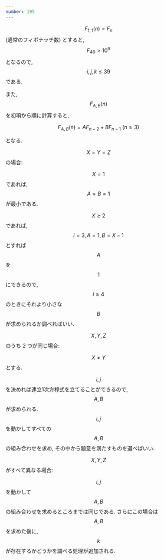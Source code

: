 ```yaml
---
number: 195
---
```

$$ F_{1,1}(n) = F_n $$ (通常のフィボナッチ数) とすると, $$ F_{40} \gt 10^9 $$ となるので, $$ i, j, k \leq 39 $$ である.

また, $$ F_{A, B}(n) $$ を初項から順に計算すると,

$$
F_{A,B}(n) = AF_{n-2} + BF_{n-1} \ (n \geq 3)
$$

となる.

$$ X = Y = Z $$ の場合:

$$ X = 1 $$ であれば, $$ A = B = 1 $$ が最小である.

$$ X \geq 2 $$ であれば, $$ i = 3, A = 1, B = X - 1 $$ とすれば $$ A $$ を $$ 1 $$ にできるので, $$ i \geq 4 $$ のときにそれより小さな $$ B $$ が求められるか調べればいい.

$$ X, Y, Z $$ のうち 2 つが同じ場合:

$$ X \neq Y $$ とする.

$$ i, j $$ を決めれば連立1次方程式を立てることができるので, $$ A, B $$ が求められる. $$ i, j $$ を動かしてすべての $$ A, B $$ の組み合わせを求め, その中から題意を満たすものを選べばいい.

$$ X, Y, Z $$ がすべて異なる場合:

$$ i, j $$ を動かして $$ A, B $$ の組み合わせを求めるところまでは同じである. さらにこの場合は $$ A, B $$ を求めた後に, $$ k $$ が存在するかどうかを調べる処理が追加される.
